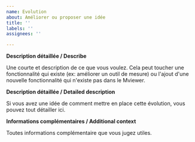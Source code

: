 ```yaml
---
name: Evolution
about: Améliorer ou proposer une idée
title: ''
labels: ''
assignees: ''

---
```


**Description détaillée / Describe**

Une courte et description de ce que vous voulez.
Cela peut toucher une fonctionnalité qui existe (ex: améliorer un outil de mesure) ou l'ajout d'une nouvelle fonctionnalité qui n'existe pas dans le Mviewer.

**Description détaillée / Detailed description**

Si vous avez une idée de comment mettre en place cette évolution, vous pouvez tout détailler ici.

**Informations complémentaires / Additional context**

Toutes informations complémentaire que vous jugez utiles.
